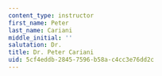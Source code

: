 ```yaml
---
content_type: instructor
first_name: Peter
last_name: Cariani
middle_initial: ''
salutation: Dr.
title: Dr. Peter Cariani
uid: 5cf4eddb-2845-7596-b58a-c4cc3e76dd2c
---
```

